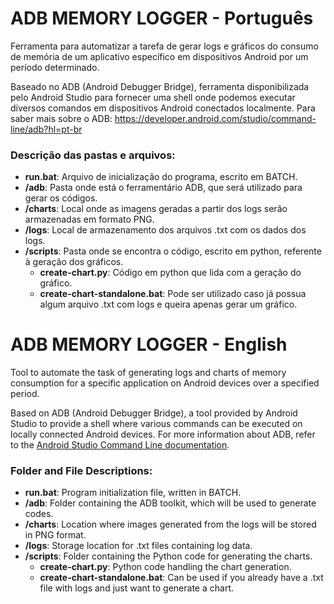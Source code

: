 # ADB MEMORY LOGGER - Português

Ferramenta para automatizar a tarefa de gerar logs e gráficos do consumo de memória de um aplicativo específico em dispositivos Android por um período determinado.

Baseado no ADB (Android Debugger Bridge), ferramenta disponibilizada pelo Android Studio para fornecer uma shell onde podemos executar diversos comandos em dispositivos Android conectados localmente.
Para saber mais sobre o ADB: https://developer.android.com/studio/command-line/adb?hl=pt-br

### Descrição das pastas e arquivos:

- **run.bat**: Arquivo de inicialização do programa, escrito em BATCH.
- **/adb**: Pasta onde está o ferramentário ADB, que será utilizado para gerar os códigos.
- **/charts**: Local onde as imagens geradas a partir dos logs serão armazenadas em formato PNG.
- **/logs**: Local de armazenamento dos arquivos .txt com os dados dos logs.
- **/scripts**: Pasta onde se encontra o código, escrito em python, referente à geração dos gráficos.
  - **create-chart.py**: Código em python que lida com a geração do gráfico.
  - **create-chart-standalone.bat**: Pode ser utilizado caso já possua algum arquivo .txt com logs e queira apenas gerar um gráfico.

# ADB MEMORY LOGGER - English

Tool to automate the task of generating logs and charts of memory consumption for a specific application on Android devices over a specified period.

Based on ADB (Android Debugger Bridge), a tool provided by Android Studio to provide a shell where various commands can be executed on locally connected Android devices.
For more information about ADB, refer to the [Android Studio Command Line documentation](https://developer.android.com/studio/command-line/adb?hl=en).

### Folder and File Descriptions:

- **run.bat**: Program initialization file, written in BATCH.
- **/adb**: Folder containing the ADB toolkit, which will be used to generate codes.
- **/charts**: Location where images generated from the logs will be stored in PNG format.
- **/logs**: Storage location for .txt files containing log data.
- **/scripts**: Folder containing the Python code for generating the charts.
  - **create-chart.py**: Python code handling the chart generation.
  - **create-chart-standalone.bat**: Can be used if you already have a .txt file with logs and just want to generate a chart.
